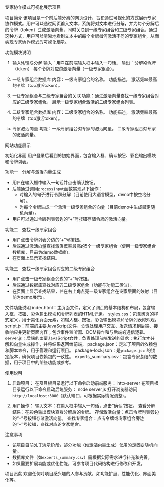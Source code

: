专家协作模式可视化展示项目

项目简介
该项目是一个前后端分离的网页设计，旨在通过可视化的方式展示专家协作模式。用户可以通过网页输入文本，系统将对文本进行分解，并为每个分解后的令牌（token）生成激活向量，同时关联到一级专家组合和二级专家组合。通过这种方式，用户可以清晰地看到文本中的每个令牌如何激活不同的专家组合，从而实现专家协作模式的可视化展示。

功能模块说明

1. 输入处理与分解
输入：用户在前端输入框中输入一句话。
输出：分解的令牌（token）
     每个令牌对应的激活向量（一级专家组合）。

2. 一级专家组合数据库
内容：一级专家组合的名称。
     功能描述。
     激活频率最高的令牌（top激活token）。

3. 一级专家组合与二级专家组合的关联
功能：通过激活向量查找一级专家组合对应的二级专家组合。
     展示一级专家组合激活的二级专家组合列表。

4. 二级专家组合数据库
内容：二级专家组合的名称。
     功能描述。
     激活频率最高的令牌（top激活token）。

5. 专家激活向量
功能：一级专家组合对专家的激活向量。
     二级专家组合对专家的激活向量。

网站功能展示

初始化界面
用户登录后看到的初始界面，包含输入框、确认按钮、彩色输出模块和令牌列表。

功能一：分解与激活向量生成
- 用户在输入框中输入一句话并点击确认按钮。
- 后端通过调用`processInput`函数实现以下操作：
  - 对输入的句子进行令牌分解（目前使用大语言模型，demo中按空格分解）。
  - 为每个令牌生成一个激活一级专家组合的向量（目前demo中生成固定随机向量）。
- 用户可以通过令牌列表旁边的“+”号按钮存储令牌的激活向量。

功能二：查找一级专家组合
- 用户点击令牌列表旁边的“+”号按钮。
- 后端通过激活向量查找激活概率最高的5个一级专家组合（使用一级专家组合数据库，目前为demo数据库）。
- 在页面上显示查找结果。

功能三：查找一级专家组合对应的二级专家组合
- 用户点击一级专家组合旁边的“+”号按钮。
- 后端通过数据库查找对应的二级专家组合（功能与功能二类似）。
- 在页面上显示查找结果，并在右上角点亮一级专家组合在专家层面的映射（目前为demo展示）。

文件功能说明
index.html：主页面文件，定义了网页的基本结构和布局，包含输入框、按钮、彩色输出模块和令牌列表的HTML元素。
styles.css：包含网页的样式定义，用于美化页面元素，如输入框、按钮、彩色输出模块和令牌列表的外观。
script.js：前端的主要JavaScript文件，负责处理用户交互、发送请求到后端、接收响应并更新页面内容；包含事件监听器、DOM操作和与后端的通信逻辑。
server.js：后端的主要JavaScript文件，负责处理前端发送的请求；执行文本分解和向量生成操作，并将结果返回给前端。
package.json：定义了项目的依赖包和脚本命令，用于管理和运行项目。
package-lock.json：是`package.json`的锁定版本，确保项目依赖包的一致性。
experts_summary.csv：包含专家总结的数据，用于项目中的某些功能或参考。

使用说明
1. 启动项目：
在项目根目录运行以下命令启动前端服务：
http-server 
在项目根目录运行以下命令启动后端服务：
node server.js
打开浏览器访问`http://localhost:3000`（默认端口，可根据实际情况调整）。

3. 用户操作：
   输入文本：在输入框中输入一句话，点击“确认”按钮。
   查看分解结果：在彩色输出模块查看分解后的令牌。
   存储激活向量：点击令牌列表旁边的“+”号按钮存储激活向量。
   查找专家组合：点击令牌或专家组合旁边的“+”号按钮，查找对应的专家组合。

注意事项
- 该项目目前处于演示阶段，部分功能（如激活向量生成）使用的是固定随机向量。
- 数据库文件（如`experts_summary.csv`）需根据实际需求进行补充和完善。
- 如果需要扩展功能或优化性能，可参考项目代码结构进行修改和开发。

项目贡献
欢迎任何对项目感兴趣的人参与贡献，如功能扩展、性能优化、界面美化等。
